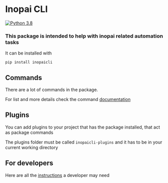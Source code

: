 # Inopai CLI

[![Python 3.8](https://img.shields.io/badge/python-3.8-blue.svg)](https://www.python.org/downloads/release/python-380/)

### This package is intended to help with inopai related automation tasks

It can be installed with

```pip install inopaicli```

## Commands

There are a lot of commands in the package.

For list and more details check the command [documentation](COMMANDS.md)

## Plugins

You can add plugins to your project that has the package installed, that act as package commands

The plugins folder must be called `inopaicli-plugins` and it has to be in your current working directory

## For developers

Here are all the [instructions](DEVELOPMENT.md) a developer may need